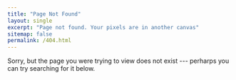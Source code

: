 ```yaml
---
title: "Page Not Found"
layout: single
excerpt: "Page not found. Your pixels are in another canvas"
sitemap: false
permalink: /404.html
---
```

Sorry, but the page you were trying to view does not exist --- perharps you can try searching for it below.

<script type="text/javascript">
  var GOOG_FIXURL_LANG = 'en';
  var GOOG_FIXURL_SITE = '{{ site.url }}'
</script>
<script type="text/javascript"
  src="//linkhelp.clients.google.com/tbproxy/lh/wm/fixurl.js">
</script>
